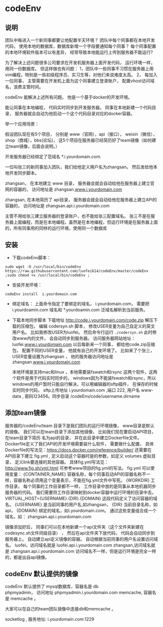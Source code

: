 # codeEnv

## 说明

   团队中每进入一个新同事都要让他配置半天环境？  团队中每个同事都在本地开发代码， 使用本地的数据库，数据库新增一个字段要通知每个同事？  每个同事配置的本地环境软件版本可以有差异， 经常导致本地能运行上传到服务器不能运行?
   

   为了解决上述问题很多公司要求在开发机服务器上面开发代码， 运行环境一样， 用同一份数据库。 但这样做也有问题： 1，团队中一些同事不习惯在服务器上用vim编程，特别是一些初级程序员、实习生等，对他们来说难度太高。  2， 每加入一位同事， 主管需要在开发机上面为这个同事建立登录账户， 配置vhost访问域名，浪费主管时间。

codeEnv 能解决上述所有问题。 他是一个基于docker的开发环境。 

能让同事在本地编程， 代码实时同步到开发服务器。
同事在本地新建一个代码目录，  服务器就会自动为他启动一个这个代码目录对应的docker容器。

举一个应用场景：

假设团队现在有5个项目， 分别是  www（官网），api（接口）， weixin（微信）， shop（商城），bbs(论坛)， 这5个项目在服务器已经简历好了team镜像（如何建立team镜像，后面会说明。）

开发服务器已经绑定了范域名 *.i.yourdomain.com.

一位叫张三的新同事加入团队，我们给他定义用户名为zhangsan。 然后发给他本地开发同步脚本。  

zhangsan， 在本地建立 www 目录，  服务器会就会自动给他在服务器上建立官网的容器的， 访问地址是  zhangsan.www.i.yourdomain.com

zhangsan, 在本地简历了 api目录，   服务器会就会自动给他在服务器上建立API的容器的， 访问地址是  zhangsan.api.i.yourdomain.com

主管不用给张三建立服务器的登录账户，也不能给张三配置域名。  张三不是在服务器上面编程，而是在本地编程。虽然是在本地编程，但运行环境是在服务器上面的，所有同事用的同样的运行环境，使用同一个数据库
 


## 安装
- 下载codeEnv脚本：
   
`sudo wget -O /usr/local/bin/codeEnv https://raw.githubusercontent.com/luofei614/codeEnv/master/codeEnv ;sudo chmod +x /usr/local/bin/codeEnv ;`

-  安装开发环境：

`codeEnv install  i.yourdomain.com`

- 绑定域名：
上面命令指定了要绑定的域名， i.yourdomain.com，  需要把 i.yourdoamin.com 域名和 \*.yourdoamin.com 泛域名解析到当前服务。

- 下载本地同步脚本
	  下载地址 http://code.i.yourdomain.com/code.zip
	解压下载的压缩包， 编辑 codersyn.sh 脚本， 修改USER变量为自己自定义的英文用户名。 比如我修改USER为luofei。  然后命令行运行 `./codersyn.sh` 
	  此时修改www内的文件， 会自动同步到服务器。 访问服务器网站地址：luofei.www.i.yourdomain.com 
  以后每新来一个同事， 都给他code.zip压缩包， 配置不同的USER变量， 他就有自己的开发环境了。 比如来了个张三， USER变量设置为zhangsan ， 他的服务器访问地址是 zhangsan.www.i.yourdomain.com

  本地环境是支持mac和linux ，本地需要装fswatch和rsync 这两个软件，这两个软件是用于代码实时同步的，  windows因为不能装fswatch和rsync，所以windows的用户暂时只能自行解决，可以用编辑器的sftp插件， 在保存的时候实时同步代码， sftp上传地址 i.yourdomain.com ,端口 222, 用户名 www-data , 密码123456。同步目录 /codeEnv/code/username.dirname

## 添加team镜像

   服务器的/codeEnv/team 目录下是我们团队的运行环境镜像，  www目录是默认的镜像。 我们可以在team目录下添加其他镜像， 比如我们现在要启动API项目，在team目录下简历 名为api的目录， 并在此目录中建立Dockerfile文件。 Dockerfile定义了我们API的开发环境需要装什么软件， 需要做什么配置， 具体Dockerfile的写法见：https://docs.docker.com/reference/builder/ 
    还需要在API目录下建立 fig.yml ,  定义启动这个容器时是的参数，如定义 volumes 虚拟目录， 定义link要连接的其他容器。  具体fig.yml写法见：http://www.fig.sh/yml.html 
    可参考www项目的fig.yml的写法。
     fig.yml 可以使用变量：
     {CONTAINER_NAME} 容器名称，每个同事启动API的容器名称不一样，容器名称必须用这个变量表示，不能在fig.yml文件中写死。
     {WORKDIR}  工作目录， 每个同事的工作目录都不一样， 工作目录中放的是同事从本地机器同步服务器的代码。 我们需要将工作目录映射到docker容器中运行环境的目录中去。  
     VIRTUAL_HOST={USERNAME}.{DIR}.{DOMAIN}  这段代码定义了访问容器的域名。 {USERNAME} 是当前同事的用户名,如zhangsan，  {DIR} 当前目录名称，如api， {DOMAIN} 绑定的域名，如i.yourdomain.com。 通过这些变量组合成一个域名，如： zhangsan.api.i.yourdomain.com

  镜像添加好后，  同事们可以在本地新建一个api文件夹（这个文件夹新建在codesync.sh文件同级目录） ， 然后在api文件夹下放代码， 代码会自动同步到服务器上。 自动建立api定义镜像的容器。 自动根据当前同事的用户名设置访问域名。
    luofei，访问域名就是 luofei.api.i.yourdomain.com
    zhangsan,访问域名就是 zhangsan.api.i.yourdomain.com
    访问域名不一样，但是运行环境是完全一样的，都是出自api镜像。

## codeEnv 默认提供的镜像

   codeEnv 默认提供了
   mysql数据库，容器名是 db  
   phpmyadmin，  访问地址 phpmyadmin.i.yourdomain.com
   memcache, 容器名是 memcache 。
   
   大家可以在自己的team团队镜像中连接db和memcache 。

   socketlog , 服务地址: i.yourdomain.com:1229
